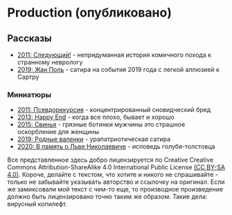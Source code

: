 # Production (опубликовано)

## Рассказы

- [2011: Следующий!](2_Prod/110707_TKSB_Следующий.md) - непридуманная история комичного похода к странному неврологу
- [2019: Жан Поль](2_Prod/190828_TKSB_Jean_Paul.md) - сатира на события 2019 года с легкой аллюзией к Сартру

### Миниатюры

- [2011: Псевдорекурсия](2_Prod/110718_TKSB_Псевдорекурсия.md) - концентрированный сновидческий бред
- [2013: Happy End](2_Prod/131027_TKSB_Happy_End.md) - когда все плохо, бывает и хорошо
- [2015: Свинья](2_Prod/150309_TKSB_Свинья.md) - грязные ботинки мужчины это страшное оскорбление для женщины
- [2019: Родные валенки](2_Prod/190810_TKSB_Родные_валенки.md) - урапатриотическая сатира
- [2020: В память о Льве Николаевиче](2_Prod/201130_TKSB_In_the_name_of_Leo_Tolstoy.md) - исповедь голубя-толстовца

Все представленное здесь добро лицензируется по Creative Creative Commons Attribution-ShareAlike 4.0 International Public License [(CC BY-SA 4.0)](https://creativecommons.org/licenses/by-sa/4.0). Короче, делайте с текстом, что хотите и никого не спрашивайте - только не забывайте указывать авторство и ссылочку на оригинал. Если же замиксовали мой текст с чем-то еще, то производное произведение должно быть лицензировано точно таким же образом. Такие дела: вирусный копилефт.
